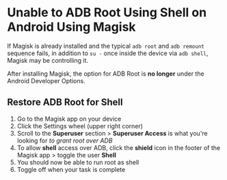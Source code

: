 # Unable to ADB Root Using Shell on Android Using Magisk
If Magisk is already installed and the typical `adb root` and `adb remount` sequence fails, in addition to `su -` once inside the device via `adb shell`, Magisk may be controlling it.

After installing Magisk, the option for ADB Root is **no longer** under the Android Developer Options.

## Restore ADB Root for Shell
1. Go to the Magisk app on your device
2. Click the Settings wheel (upper right corner)
3. Scroll to the **Superuser** section > **Superuser Access** is what you're looking for *to grant root over ADB*
4. To allow **shell** access over ADB, click the **shield** icon in the footer of the Magisk app > toggle the user **Shell**
5. You should now be able to run root as shell
6. Toggle off when your task is complete

